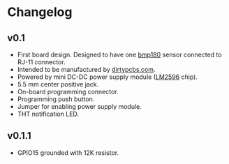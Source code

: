 # Changelog

## v0.1

 - First board design. Designed to have one [bmp180](https://www.adafruit.com/products/1603) sensor connected to RJ-11 connector.
 - Intended to be manufactured by [dirtypcbs.com](http://dirtypcbs.com/).
 - Powered by mini DC-DC power supply module ([LM2596](http://www.ti.com/lit/ds/symlink/lm2596.pdf) chip).
 - 5.5 mm center positive jack.
 - On-board programming connector.
 - Programming push button.
 - Jumper for enabling power supply module.
 - THT notification LED.

## v0.1.1

 - GPIO15 grounded with 12K resistor.
